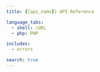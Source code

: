 ```yaml
---
title: {{api_name}} API Reference

language_tabs:
  - shell: cURL
  - php: PHP

includes:
  - errors

search: true
---
```


